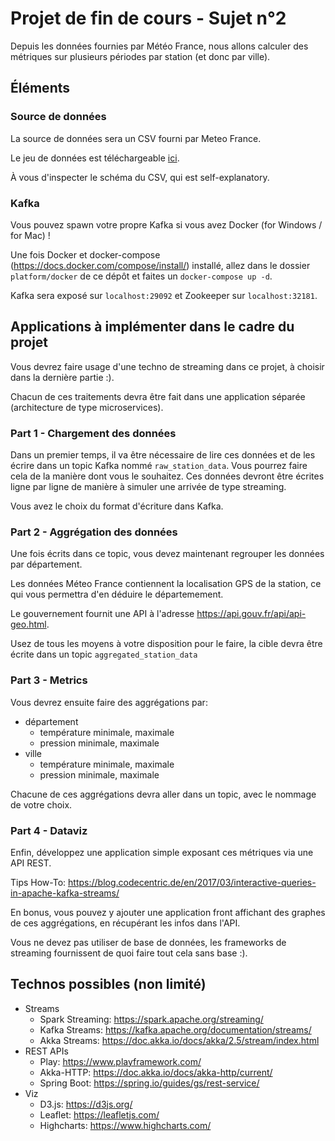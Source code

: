 # Projet de fin de cours - Sujet n°2

Depuis les données fournies par Météo France, nous allons calculer des métriques sur plusieurs périodes par 
station (et donc par ville).

## Éléments
### Source de données

La source de données sera un CSV fourni par Meteo France.

Le jeu de données est téléchargeable [ici](https://ams3.digitaloceanspaces.com/nekonyuu42/work/nyuulabs/courses/kafka-data-hub/synop-data-meteo-cleaned.csv.gz?X-Amz-Algorithm=AWS4-HMAC-SHA256&X-Amz-Credential=DHKQC67GSU2ARRU2Y5EQ%2F20180703%2Fams3%2Fs3%2Faws4_request&X-Amz-Date=20180703T143624Z&X-Amz-Expires=604800&X-Amz-SignedHeaders=host&X-Amz-Signature=ad13597c409557e916860bc07ebb123296452026ba3a369535999d14c638d9c0).

À vous d'inspecter le schéma du CSV, qui est self-explanatory.

### Kafka

Vous pouvez spawn votre propre Kafka si vous avez 
Docker (for Windows / for Mac) !

Une fois Docker et docker-compose (https://docs.docker.com/compose/install/) installé, allez dans le dossier `platform/docker` 
de ce dépôt et faites un `docker-compose up -d`.

Kafka sera exposé sur `localhost:29092` et Zookeeper sur `localhost:32181`.

## Applications à implémenter dans le cadre du projet

Vous devrez faire usage d'une techno de streaming dans ce projet, à choisir dans la dernière partie :).

Chacun de ces traitements devra être fait dans une application séparée 
(architecture de type microservices).

### Part 1 - Chargement des données

Dans un premier temps, il va être nécessaire de lire ces données et de les 
écrire dans un topic Kafka nommé `raw_station_data`. Vous pourrez faire cela de la
manière dont vous le souhaitez. Ces données devront être écrites ligne par ligne de manière
à simuler une arrivée de type streaming.

Vous avez le choix du format d'écriture dans Kafka.

### Part 2 - Aggrégation des données

Une fois écrits dans ce topic, vous devez maintenant regrouper les données par département.

Les données Méteo France contiennent la localisation GPS de la station, 
ce qui vous permettra d'en déduire le départemement.

Le gouvernement fournit une API à l'adresse https://api.gouv.fr/api/api-geo.html.

Usez de tous les moyens à votre disposition pour le faire, la cible devra être écrite dans 
un topic `aggregated_station_data`

### Part 3 - Metrics

Vous devrez ensuite faire des aggrégations par:
  * département
    * température minimale, maximale
    * pression minimale, maximale
  * ville
    * température minimale, maximale
    * pression minimale, maximale

Chacune de ces aggrégations devra aller dans un topic, avec le nommage de votre choix.

### Part 4 - Dataviz

Enfin, développez une application simple exposant ces métriques via une API REST.

Tips How-To: https://blog.codecentric.de/en/2017/03/interactive-queries-in-apache-kafka-streams/ 

En bonus, vous pouvez y ajouter une application front affichant des graphes de
ces aggrégations, en récupérant les infos dans l'API.

Vous ne devez pas utiliser de base de données, les frameworks de streaming 
fournissent de quoi faire tout cela sans base :).

## Technos possibles (non limité)

  * Streams
    * Spark Streaming: https://spark.apache.org/streaming/
    * Kafka Streams: https://kafka.apache.org/documentation/streams/
    * Akka Streams: https://doc.akka.io/docs/akka/2.5/stream/index.html
  * REST APIs
    * Play: https://www.playframework.com/
    * Akka-HTTP: https://doc.akka.io/docs/akka-http/current/
    * Spring Boot: https://spring.io/guides/gs/rest-service/
  * Viz
    * D3.js: https://d3js.org/
    * Leaflet: https://leafletjs.com/
    * Highcharts: https://www.highcharts.com/

